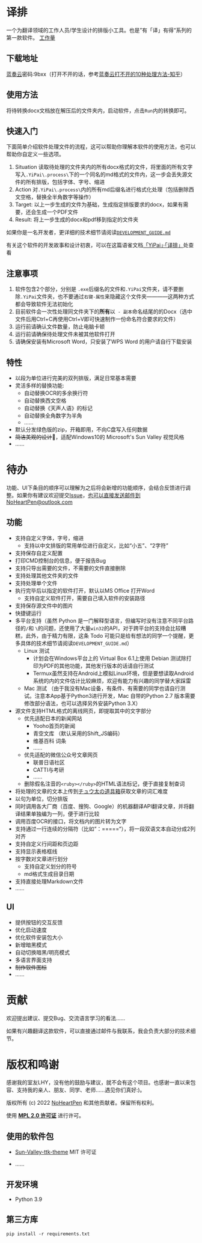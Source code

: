 # 译排

一个为翻译领域的工作人员/学生设计的排版小工具。也是”有「译」有得“系列的第一款软件。
[工作量](https://moraviait-my.sharepoint.com/:x:/g/personal/sherry_zhang_rws_com/EQ2MVfC1GQ5Mv-EfoCIgfqABDybWvHS1X0UNyEvkg7Ocsw?rtime=SnXakYwm2kg)

## 下载地址

[蓝奏云](https://wwi.lanzoup.com/b011919xa)密码:9bxx（打开不开的话，参考[蓝奏云打不开的10种处理方法-知乎](https://zhuanlan.zhihu.com/p/407316457)）

## 使用方法

将待转换docx文档放在解压后的文件夹内，启动软件，点击`Run`内的转换即可。

## 快速入门

下面简单介绍软件处理文件的流程，这可以帮助你理解本软件的使用方法，也可以帮助你自定义一些选项。

1. Situation 读取待处理的文件夹内的所有docx格式的文件，将里面的所有文字写入`.YiPai\.process\`下的一个同名的md格式的文件内，这一步会丢失源文件的所有排版，包括字体、字号、缩进
2. Action 对`.YiPai\.process\`内的所有md后缀名进行格式化处理（包括删除西文空格，替换全半角数字等操作）
3. Target: 以上一步生成的文件为基础，生成指定排版要求的docx，如果有需要，还会生成一个PDF文件
4. Result: 将上一步生成的docx和pdf移到指定的文件夹

如果你是一名开发者，更详细的技术细节请阅读[`DEVELOPMENT_GUIDE.md`](./module/DEVELOPMENT_GUIDE.md)

有关这个软件的开发故事和设计初衷，可以在这篇语雀文档[「YiPai」·「译排」](https://www.yuque.com/noheartpen/tnxvz0/rdi750)处查看

##  注意事项

1. 软件包含2个部分，分别是 `.exe`后缀名的文件和`.YiPai`文件夹，请不要删除`.YiPai`文件夹，也不要通过`右键-属性`来隐藏这个文件夹————这两种方式都会导致软件无法初始化
2. 目前软件会一次性处理同文件夹下的**所有**以` - 副本`命名结尾的的Docx（选中文件后用Ctrl+C再使用Ctrl+V即可快速制作一份命名符合要求的文件）
3. 运行前请确认文件数量，防止电脑卡顿
4. 运行前请确保待处理文件未被其他软件打开
5. 请确保安装有Microsoft Word，只安装了WPS Word 的用户请自行下载安装

## 特性 

- 以段为单位进行完美的双列排版，满足日常基本需要
- 灵活多样的替换功能: 
    - 自动替换OCR的多余换行符
    - 自动替换西文空格
    - 自动替换《天声人语》的标记
    - 自动替换全角数字为半角
    - ……
- 默认分发绿色版的zip，开箱即用，不向C盘写入任何数据
- ~~简洁美观的设计~~🤣，适配Windows10的 Microsoft's Sun Valley 视觉风格
- ……

# 待办

功能、UI下条目的顺序可以理解为之后将会新增的功能顺序，会结合反馈进行调整。如果你有建议欢迎提交[Issue](https://github.com/NoHeartPen/YiPai/issues)，也可以直接发送邮件到NoHeartPen@outlook.com

## 功能

- 支持自定义字体，字号，缩进
    - 支持以中文排版的常用单位进行自定义，比如“小五”、“2字符”
- 支持保存自定义配置
- 打印CMD控制台的信息，便于报告Bug
- 支持只导出需要的文件，不需要的文件直接删除
- 支持处理其他文件夹的文件
- 支持处理单个文件
- 执行完毕后以指定的软件打开，默认以MS Office 打开Word
    - 支持自定义软件打开，需要自己填入软件的安装路径
- 支持保存源文件中的图片
- 快捷键运行
- 多平台支持（虽然 Python 是一门解释型语言，但编写时没有注意不同平台路径的`/`和 `\`的问题，还使用了大量`win32`的API，对于跨平台的支持会比较糟糕，此外，由于精力有限，这条 Todo 可能只是给有想法的同学一个提醒，更多具体的技术细节请阅读`DEVELOPMENT_GUIDE.md`）
    - Linux 测试 
        - 计划会在Windows平台上的 Virtual Box 6.1上使用 Debian 测试除打印为PDF的其他功能，其他发行版本的话请自行测试
        - Termux虽然支持在Android上模拟Linux环境，但是要想读取Android系统的内的文件估计比较麻烦，欢迎有能力有兴趣的同学替大家踩雷
    - Mac 测试 （由于我没有Mac设备，有条件、有需要的同学也请自行测试。注意本App基于Python3进行开发，Mac 自带的Python 2.7 版本需要修改部分语法，也可以选择另外安装Python 3.X）
- 源文件支持HTML格式的离线网页，即提取其中的文字部分
    - 优先适配日本的新闻网站
        - Yooho首页的新闻
        - 青空文库 （默认采用的Shift_JS编码）
        - 维基百科 词条
        - ……
    - 优先适配的微信公众号文章网页 
        - 联普日语社区
        - CATTI与考研
        - ……
    - 删除假名注音的`<ruby></ruby>`的HTML语法标记，便于直接复制查词
- 将处理的文章的文本上传到[チュウ太の道具箱](https://chuta.cegloc.tsukuba.ac.jp/tools.html)获取文章的词汇难度
- 以句为单位，切分排版
- 同时调用各大厂商（百度、搜狗、Google）的机器翻译API翻译文章，并将翻译结果单独编为一列，便于进行比较
- 调用百度OCR的接口，将文档内的图片转为文字
- 支持通过一行连续的分隔符（比如“：=====“），将一段双语文本自动分成2列对齐
- 支持自定义行间距和页边距
- 支持显示表格框线
- 按字数对文章进行划分
	- 支持自定义划分的符号
	- md格式生成目录日期
- 支持直接处理Markdown文件
- ……

## UI

- 提供按钮的交互反馈
- 优化启动速度
- 优化软件安装包大小
- 新增暗黑模式
- 自动切换暗黑/明亮模式
- 多语言界面支持
- ~~制作软件图标~~
- ……

# 贡献

欢迎提出建议、提交Bug、交流语言学习的看法……

如果有兴趣翻译这款软件，可以直接通过邮件与我联系，我会负责大部分的技术细节。

# 版权和鸣谢

感谢我的室友LHY，没有他的鼓励与建议，就不会有这个项目。也感谢一直以来包容、支持我的亲人、朋友、同学、老师……遇见你们真好:)。

版权所有 (c) 2022 [NoHeartPen](https://github.com/NoHeartPen) 和其他贡献者。保留所有权利。

使用 **[MPL 2.0 许可证](https://github.com/NoHeartPen/YiPai/blob/main/LICENSE)** 进行许可。

## 使用的软件包

- [Sun-Valley-ttk-theme](https://github.com/rdbende/Sun-Valley-ttk-theme) MIT 许可证

- ……

## 开发环境

- Python 3.9

## 第三方库

`pip install -r requirements.txt`
